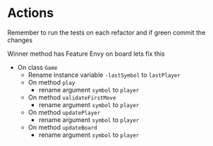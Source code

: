 # Actions

Remember to run the tests on each refactor and if green commit the changes

Winner method has Feature Envy on board lets fix this

- On class `Game`
  - Rename instance variable `-lastSymbol` to `lastPlayer`
  - On method `play`
    - rename argument `symbol` to `player`
  - On method `validateFirstMove`
    - rename argument `symbol` to `player`
  - On method `updatePlayer`
    - rename argument `symbol` to `player`
  - On method `updateBoard`
    - rename argument `symbol` to `player`
